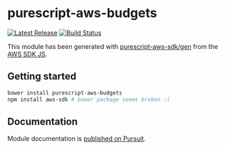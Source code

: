 # purescript-aws-budgets

[![Latest Release](https://pursuit.purescript.org/packages/purescript-aws-budgets/badge)](https://pursuit.purescript.org/packages/purescript-aws-budgets)
[![Build Status](https://app.wercker.com/status/5909b9e96d1080804b17a28f72f87b6b/s/master)](https://app.wercker.com/project/byKey/5909b9e96d1080804b17a28f72f87b6b)

This module has been generated with [purescript-aws-sdk/gen](https://github.com/purescript-aws-sdk/gen) from the [AWS SDK JS](https://github.com/aws/aws-sdk-js).

## Getting started

```sh
bower install purescript-aws-budgets
npm install aws-sdk # bower package seems broken :(
```

## Documentation

Module documentation is [published on Pursuit](http://pursuit.purescript.org/packages/purescript-aws-budgets).
